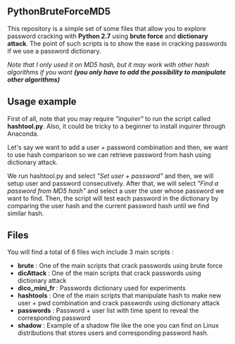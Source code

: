 ## PythonBruteForceMD5

This repository is a simple set of some files that allow you to explore password cracking with **Python 2.7** using **brute force** and **dictionary attack**. The point of such scripts is to show the ease in cracking passwords if we use a password dictionary.

*Note that I only used it on MD5 hash, but it may work with other hash algorithms if you want **(you only have to add the possibility to manipulate other algorithms)***

## Usage example

First of all, note that you may require *"inquirer"* to run the script called **hashtool.py**. Also, it could be tricky to a beginner to install inquirer through Anaconda.

Let's say we want to add a user + password combination and then, we want to use hash comparison so we can retrieve password from hash using dictionary attack.

We run hashtool.py and select *"Set user + password"* and then, we will setup user and password consecutively. After that, we will select *"Find a password from MD5 hash"* and select a user the user whose password we want to find. Then, the script will test each password in the dictionary by comparing the user hash and the current password hash until we find similar hash.

## Files

You will find a total of 6 files wich include 3 main scripts :

* **brute** : One of the main scripts that crack passwords using brute force
* **dicAttack** : One of the main scripts that crack passwords using dictionary attack
* **dico_mini_fr** : Passwords dictionary used for experiments
* **hashtools** : One of the main scripts that manipulate hash to make new user + pwd combination and crack passwords using dictionary attack
* **passwords** : Password + user list with time spent to reveal the corresponding password
* **shadow** : Example of a shadow file like the one you can find on Linux distributions that stores users and corresponding password hash.
